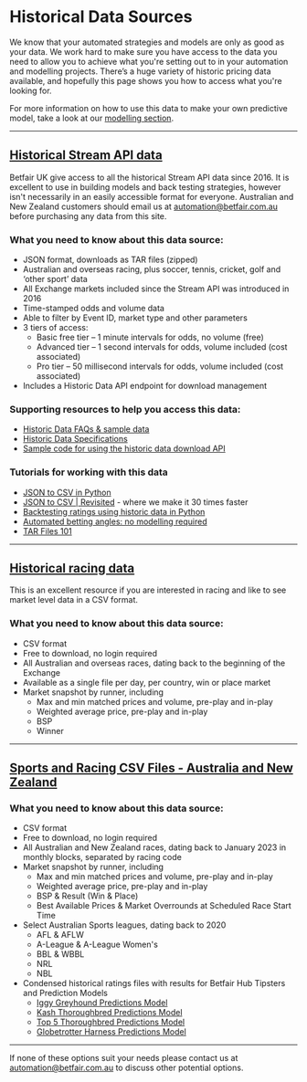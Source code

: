 # Historical Data Sources

We know that your automated strategies and models are only as good as your data. We work hard to make sure you have access to the data you need to allow you to achieve what you're setting out to in your automation and modelling projects. There’s a huge variety of historic pricing data available, and hopefully this page shows you how to access what you're looking for.

For more information on how to use this data to make your own predictive model, take a look at our [modelling section](/modelling/howToModel). 

---
## [Historical Stream API data](https://historicdata.betfair.com/#/mydata)

Betfair UK give access to all the historical Stream API data since 2016. It is excellent to use in building models and back testing strategies, however isn't necessarily in an easily accessible format for everyone.
Australian and New Zealand customers should email us at automation@betfair.com.au before purchasing any data from this site.

### What you need to know about this data source:

- JSON format, downloads as TAR files (zipped)
- Australian and overseas racing, plus soccer, tennis, cricket, golf and ‘other sport’ data
- All Exchange markets included since the Stream API was introduced in 2016
- Time-stamped odds and volume data
- Able to filter by Event ID, market type and other parameters 
- 3 tiers of access:
    - Basic free tier – 1 minute intervals for odds, no volume (free)
    - Advanced tier – 1 second intervals for odds, volume included (cost associated)
    - Pro tier – 50 millisecond intervals for odds, volume included (cost associated)
- Includes a Historic Data API endpoint for download management 

### Supporting resources to help you access this data:

- [Historic Data FAQs & sample data](https://historicdata.betfair.com/#/help)
- [Historic Data Specifications](https://historicdata.betfair.com/Betfair-Historical-Data-Feed-Specification.pdf)
- [Sample code for using the historic data download API](https://github.com/betfair/historicdata)

### Tutorials for working with this data

- [JSON to CSV in Python](/tutorials/jsonToCsvTutorial)
- [JSON to CSV | Revisited](/tutorials/jsonToCsvRevisited) - where we make it 30 times faster
- [Backtesting ratings using historic data in Python](/tutorials/backtestingRatingsTutorial)
- [Automated betting angles: no modelling required](/tutorials/automatedBettingAnglesTutorial)
- [TAR Files 101](/tutorials/processingTarFiles101)

---
## [Historical racing data](https://promo.betfair.com/betfairsp/prices)

This is an excellent resource if you are interested in racing and like to see market level data in a CSV format.

### What you need to know about this data source:

- CSV format
- Free to download, no login required
- All Australian and overseas races, dating back to the beginning of the Exchange
- Available as a single file per day, per country, win or place market
- Market snapshot by runner, including
    - Max and min matched prices and volume, pre-play and in-play
    - Weighted average price, pre-play and in-play
    - BSP
    - Winner

---

## [Sports and Racing CSV Files - Australia and New Zealand](/data/dataListing)

### What you need to know about this data source:

- CSV format
- Free to download, no login required
- All Australian and New Zealand races, dating back to January 2023 in monthly blocks, separated by racing code
- Market snapshot by runner, including
    - Max and min matched prices and volume, pre-play and in-play
    - Weighted average price, pre-play and in-play
    - BSP & Result (Win & Place)
    - Best Available Prices & Market Overrounds at Scheduled Race Start Time
- Select Australian Sports leagues, dating back to 2020
    - AFL & AFLW
    - A-League & A-League Women's
    - BBL & WBBL
    - NRL
    - NBL
- Condensed historical ratings files with results for Betfair Hub Tipsters and Prediction Models
    - [Iggy Greyhound Predictions Model](https://www.betfair.com.au/hub/racing/greyhound-tips/greyhound-predictions-model/)
    - [Kash Thoroughbred Predictions Model](https://www.betfair.com.au/hub/racing/horse-racing/predictions-model/)
    - [Top 5 Thoroughbred Predictions Model](https://www.betfair.com.au/hub/racing/horse-racing/top-5-predictions/)
    - [Globetrotter Harness Predictions Model](https://www.betfair.com.au/hub/racing/harness/harness-racing-predictions/)
 ---

If none of these options suit your needs please contact us at automation@betfair.com.au to discuss other potential options.